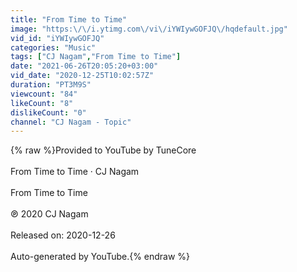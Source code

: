 ```yaml
---
title: "From Time to Time"
image: "https:\/\/i.ytimg.com\/vi\/iYWIywGOFJQ\/hqdefault.jpg"
vid_id: "iYWIywGOFJQ"
categories: "Music"
tags: ["CJ Nagam","From Time to Time"]
date: "2021-06-26T20:05:20+03:00"
vid_date: "2020-12-25T10:02:57Z"
duration: "PT3M9S"
viewcount: "84"
likeCount: "8"
dislikeCount: "0"
channel: "CJ Nagam - Topic"
---
```

{% raw %}Provided to YouTube by TuneCore<br /><br />From Time to Time · CJ Nagam<br /><br />From Time to Time<br /><br />℗ 2020 CJ Nagam<br /><br />Released on: 2020-12-26<br /><br />Auto-generated by YouTube.{% endraw %}
